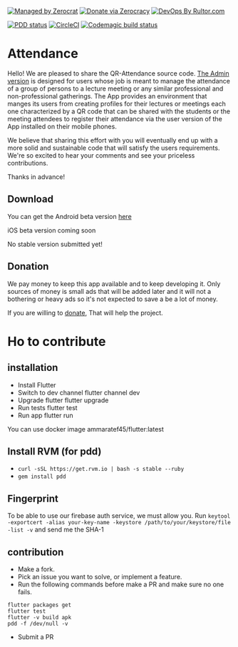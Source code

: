 [![Managed by Zerocrat](https://www.0crat.com/badge/CH951175M.svg)](https://www.0crat.com/p/CH951175M)
[![Donate via Zerocracy](https://www.0crat.com/contrib-badge/CH951175M.svg)](https://www.0crat.com/contrib/CH951175M)
[![DevOps By Rultor.com](http://www.rultor.com/b/ammaratef45/Attendance)](http://www.rultor.com/p/ammaratef45/Attendance)

[![PDD status](http://www.0pdd.com/svg?name=ammaratef45/Attendance)](http://www.0pdd.com/p?name=ammaratef45/Attendance)
[![CircleCI](https://circleci.com/gh/ammaratef45/Attendance/tree/master.svg?style=svg)](https://circleci.com/gh/ammaratef45/Attendance/tree/master)
[![Codemagic build status](https://api.codemagic.io/apps/5ca0a581581a2d000dec8080/5ca0a581581a2d000dec807f/status_badge.svg)](https://codemagic.io/apps/5ca0a581581a2d000dec8080/5ca0a581581a2d000dec807f/latest_build)

# Attendance
Hello! 
We are pleased to share the QR-Attendance source code. [The Admin version](https://github.com/ammaratef45/Attendance-Admin) is designed for users whose job is meant to manage the attendance of a group of persons to a lecture meeting or any similar professional and non-professional gatherings. The App provides an environment that manges its users from creating profiles for their lectures or meetings each one characterized by a QR code that can be shared with the students or the meeting attendees to register their attendance via the user version of the App installed on their mobile phones.

We believe that sharing this effort with you will eventually end up with a more solid and sustainable code that will satisfy the users requirements. We're so excited to hear your comments and see your priceless contributions. 

Thanks in advance!

## Download
You can get the Android beta version [here](https://play.google.com/store/apps/details?id=com.ammar.attendance)

iOS beta version coming soon

No stable version submitted yet!

## Donation
We pay money to keep this app available and to keep developing it.
Only sources of money is small ads that will be added later and it will not a bothering or heavy ads so it's not expected to save a be a lot of money.

If you are willing to [donate](https://www.paypal.com/cgi-bin/webscr?cmd=_s-xclick&hosted_button_id=U6NJRDMCD3ET2&source=url), That will help the project.

# Ho to contribute

## installation
- Install Flutter
- Switch to dev channel flutter channel dev
- Upgrade flutter flutter upgrade
- Run tests flutter test
- Run app flutter run

You can use docker image ammaratef45/flutter:latest

## Install RVM (for pdd)
- `curl -sSL https://get.rvm.io | bash -s stable --ruby`
- `gem install pdd`

## Fingerprint
To be able to use our firebase auth service, we must allow you.
Run `keytool -exportcert -alias your-key-name -keystore /path/to/your/keystore/file -list -v` and send me the SHA-1

## contribution
- Make a fork.
- Pick an issue you want to solve, or implement a feature.
- Run the following commands before make a PR and make sure no one fails.
```
flutter packages get
flutter test
flutter -v build apk
pdd -f /dev/null -v
```
- Submit a PR
